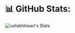 # 📊 GitHub Stats:

![vallabhtiwari's Stats](https://github-readme-stats.vercel.app/api?username=vallabhtiwari&theme=vue-dark&show_icons=true&hide_border=true&count_private=false)
